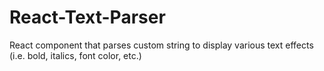 # React-Text-Parser
React component that parses custom string to display various text effects (i.e. bold, italics, font color, etc.)
